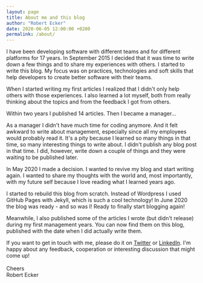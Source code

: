 ```yaml
---
layout: page
title: About me and this blog
author: "Robert Ecker"
date: 2020-06-05 12:00:00 +0200
permalink: /about/
---
```


I have been developing software with different teams and for different platforms for 17 years. In September 2015 I decided that it was time to write down a few things and to share my experiences with others. I started to write this blog. My focus was on practices, technologies and soft skills that help developers to create better software with their teams.

When I started writing my first articles I realized that I didn't only help others with those experiences. I also learned a lot myself, both from really thinking about the topics and from the feedback I got from others.

Within two years I published 14 articles. Then I became a manager...

As a manager I didn't have much time for coding anymore. And it felt awkward to write about management, especially since all my employees would probably read it. It's a pity because I learned so many things in that time, so many interesting things to write about. I didn't publish any blog post in that time. I did, however, write down a couple of things and they were waiting to be published later.

In May 2020 I made a decision. I wanted to revive my blog and start writing again. I wanted to share my thoughts with the world and, most importantly, with my future self because I love reading what I learned years ago.

I started to rebuild this blog from scratch. Instead of Wordpress I used GitHub Pages with Jekyll, which is such a cool technology! In June 2020 the blog was ready - and so was I! Ready to finally start blogging again!

Meanwhile, I also published some of the articles I wrote (but didn't release) during my first management years. You can now find them on this blog, published with the date when I did actually write them.

If you want to get in touch with me, please do it on [Twitter](https://twitter.com/teamcoder_) or [LinkedIn](https://www.linkedin.com/in/robertmissbach). I'm happy about any feedback, cooperation or interesting discussion that might come up!
<br/>
<br/>
Cheers
<br/>
Robert Ecker
